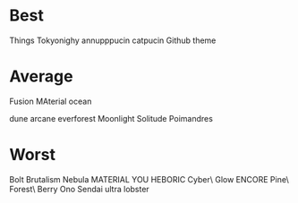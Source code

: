 # Best
Things
Tokyonighy
annupppucin
catpucin
Github theme
# Average
Fusion
MAterial ocean

dune
arcane 
everforest
Moonlight 
Solitude
Poimandres

# Worst
Bolt 
Brutalism
Nebula 
MATERIAL YOU
HEBORIC
Cyber\ Glow
ENCORE
Pine\ Forest\ Berry
Ono Sendai
ultra lobster